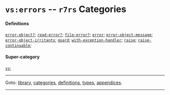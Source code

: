 

<a id='category__r7rs__vs_3a_errors'></a>

# `vs:errors` -- `r7rs` Categories


#### Definitions

[`error-object?`](../../r7rs/definitions/error-object_3f.md#definition__r7rs__error-object_3f);
[`read-error?`](../../r7rs/definitions/read-error_3f.md#definition__r7rs__read-error_3f);
[`file-error?`](../../r7rs/definitions/file-error_3f.md#definition__r7rs__file-error_3f);
[`error`](../../r7rs/definitions/error.md#definition__r7rs__error);
[`error-object-message`](../../r7rs/definitions/error-object-message.md#definition__r7rs__error-object-message);
[`error-object-irritants`](../../r7rs/definitions/error-object-irritants.md#definition__r7rs__error-object-irritants);
[`guard`](../../r7rs/definitions/guard.md#definition__r7rs__guard);
[`with-exception-handler`](../../r7rs/definitions/with-exception-handler.md#definition__r7rs__with-exception-handler);
[`raise`](../../r7rs/definitions/raise.md#definition__r7rs__raise);
[`raise-continuable`](../../r7rs/definitions/raise-continuable.md#definition__r7rs__raise-continuable);


#### Super-category

[`vs`](../../r7rs/categories/vs.md#category__r7rs__vs);

----

Goto: [library](../../r7rs/_index.md#library__r7rs), [categories](../../r7rs/categories/_index.md#toc__r7rs__categories), [definitions](../../r7rs/definitions/_index.md#toc__r7rs__definitions), [types](../../r7rs/types/_index.md#toc__r7rs__types), [appendices](../../r7rs/appendices/_index.md#toc__r7rs__appendices).

----

